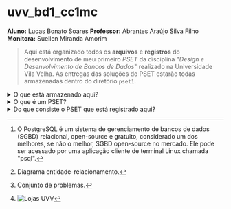 # uvv_bd1_cc1mc
**Aluno:** Lucas Bonato Soares
**Professor:** Abrantes Araújo Silva Filho
**Monitora:** Suellen Miranda Amorim

> Aqui está organizado todos os **arquivos** e **registros** do desenvolvimento de meu primeiro *PSET* da disciplina "*Design e Desenvolvimento de Bancos de Dados*" realizado na Universidade Vila Velha. 
> As entregas das soluções do PSET estarão todas armazenadas dentro do diretório ``pset1``.

<details>
<summary>O que está armazenado aqui?</summary>
  
## Dentro desse repositório estará armazenado:
* Um script SQL único capaz de criar um banco de dados, gerar a sua estrutura e inserir dados;
  - _O script utiliza a linguagem administrativa do PostgreSQL_[^1]
* Um diagrama ERD[^2] feito na aplicação Power Architect que representa o banco de dados criado pelo script SQL;
* Uma série de scripts SQL de relatório (Queries!);
  - _Esses relatórios irão extrair dados do banco de dados criado_
> Para saber mais sobre o conteúdo que está armazenado nesse repositório, leia o tópico ``Do que consiste o PSET que está registrado aqui?``
</details>


<details>
<summary>O que é um PSET?</summary>

> Um PSET, _Problem set_[^3], é uma prática utilizada no ensino onde o aluno deve resolver uma série de problemas com uma solução completa. Eles são amplamente utilizados nas áreas de exatas e ciências da natureza para auxiliar na fixação do conteúdo. 
Ao invés de apenas um ou poucos problemas isolados serem apresentados para o aluno em diversas atividades de prazo curto, apresenta-se um conjunto complexo e intercalado de problemas relacionados entre si em uma atividade única que possui um prazo maior. Isso estimula o desenvolvimento de soluções mais sofisticadas e demanda que o aluno não apenas entenda o conteúdo mas consiga visualizar uma situação-problema panoramica e ir aplicando o que aprendeu para soluciona-la.

</details>


<details>
<summary> Do que consiste o PSET que está registrado aqui? </summary>

> O PSET consiste em uma série de atividades de conhecimento teórico e prático acerca de bancos de dados
Ele será dividido em duas partes: **Questões discursivas** e **Implementação de BD no PostgreSQL**.
  - As questões discursivas são manuscritas - apenas a segunda parte do PSET será armazenada aqui
![Imagem ilustrativa da visão geral do PSET 1](https://cdn.discordapp.com/attachments/799851247410479155/1107054462956212375/image.png)
* Temos como base um diagrama ERD de um banco de dados chamado "Lojas UVV"[^5].
* Deve-se criar um script SQL que criará o banco de dados representado pelo ERD, preservando as entidades e relacionamentos do diagrama.
* Este script deve gerar todas as tabelas, colunas, constraints, chaves e comentários do banco de dados em uma sequência lógica comentada. 
* O desenvolvimento desse banco de dados deve ocorrer utilizando o PostgreSQL por meio da aplicação cliente de terminal Linux "psql".
* Também deve-se criar uma réplica do diagrama ERD utilizando o aplicativo de interface gráfica "Power Architect".
* Ao final do desenvolvimento do banco de dados, deve-se realizar também diversos scripts de consulta SQL para realizar relatórios requisitados pelo professor.
</details>


[^1]: O PostgreSQL é um sistema de gerenciamento de bancos de dados (SGBD) relacional, open-source e gratuito, considerado um dos melhores, se não o melhor, SGBD open-source no mercado. Ele pode ser acessado por uma aplicação cliente de terminal Linux chamada "psql".
[^2]: Diagrama entidade-relacionamento.
[^3]: Conjunto de problemas. 
[^5]: ![Lojas UVV](https://cdn.discordapp.com/attachments/799851247410479155/1107054756087738478/lojas-uvv.png)
